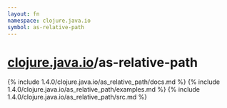 ```yaml
---
layout: fn
namespace: clojure.java.io
symbol: as-relative-path
---
```


# [clojure.java.io](../)/as-relative-path

{% include 1.4.0/clojure.java.io/as_relative_path/docs.md %}
{% include 1.4.0/clojure.java.io/as_relative_path/examples.md %}
{% include 1.4.0/clojure.java.io/as_relative_path/src.md %}

